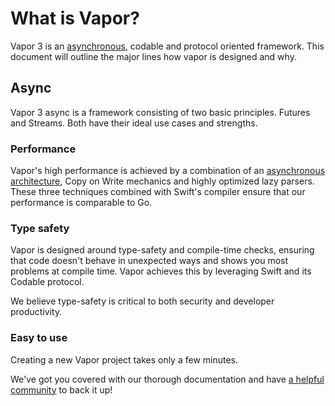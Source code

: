 # What is Vapor?

Vapor 3 is an [asynchronous](../async/getting-started.md), codable and protocol oriented framework. This document will outline the major lines how vapor is designed and why.

## Async

Vapor 3 async is a framework consisting of two basic principles. Futures and Streams. Both have their ideal use cases and strengths.

### Performance

Vapor's high performance is achieved by a combination of an [asynchronous architecture](../supplementary/architecture.md), Copy on Write mechanics and highly optimized lazy parsers. These three techniques combined with Swift's compiler ensure that our performance is comparable to Go.

### Type safety

Vapor is designed around type-safety and compile-time checks, ensuring that code doesn't behave in unexpected ways and shows you most problems at compile time. Vapor achieves this by leveraging Swift and its Codable protocol.

We believe type-safety is critical to both security and developer productivity.

### Easy to use

Creating a new Vapor project takes only a few minutes.

We've got you covered with our thorough documentation and have [a helpful community](vapor.team) to back it up!
